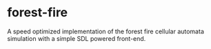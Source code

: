 # forest-fire
A speed optimized implementation of the forest fire cellular automata simulation with a simple SDL powered front-end.
